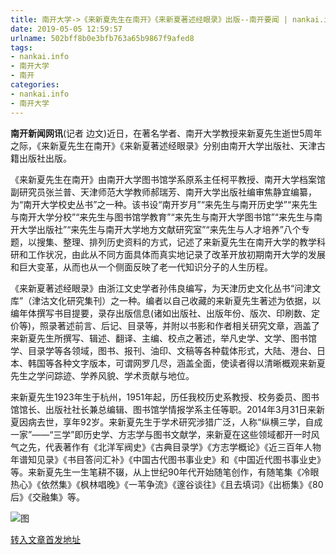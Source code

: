 ```yaml
---
title: 南开大学->《来新夏先生在南开》《来新夏著述经眼录》出版--南开要闻 | nankai.info
date: 2019-05-05 12:59:57
urlname: 502bff8b0e3bfb763a65b9867f9afed8
tags: 
- nankai.info
- 南开大学
- 南开
categories:
- nankai.info
- 南开大学
---
```


**南开新闻网讯**(记者 边文)近日，在著名学者、南开大学教授来新夏先生逝世5周年之际，《来新夏先生在南开》《来新夏著述经眼录》分别由南开大学出版社、天津古籍出版社出版。

《来新夏先生在南开》由南开大学图书馆学系原系主任柯平教授、南开大学档案馆副研究员张兰普、天津师范大学教师郝瑞芳、南开大学出版社编审焦静宜编纂，为“南开大学校史丛书”之一种。该书设“南开岁月”“来先生与南开历史学”“来先生与南开大学分校”“来先生与图书馆学教育”“来先生与南开大学图书馆”“来先生与南开大学出版社”“来先生与南开大学地方文献研究室”“来先生与人才培养”八个专题，以搜集、整理、排列历史资料的方式，记述了来新夏先生在南开大学的教学科研和工作状况，由此从不同方面具体而真实地记录了改革开放初期南开大学的发展和巨大变革，从而也从一个侧面反映了老一代知识分子的人生历程。

《来新夏著述经眼录》由浙江文史学者孙伟良编写，为天津历史文化丛书“问津文库”（津沽文化研究集刊）之一种。编者以自己收藏的来新夏先生著述为依据，以编年体撰写书目提要，录存出版信息(诸如出版社、出版年份、版次、印刷数、定价等)，照录著述前言、后记、目录等，并附以书影和作者相关研究文章，涵盖了来新夏先生所撰写、辑述、翻译、主编、校点之著述，举凡史学、文学、图书馆学、目录学等各领域，图书、报刊、油印、文稿等各种载体形式，大陆、港台、日本、韩国等各种文字版本，可谓网罗几尽，涵盖全面，使读者得以清晰概观来新夏先生之学问踪迹、学养风貌、学术贡献与地位。

来新夏先生1923年生于杭州，1951年起，历任我校历史系教授、校务委员、图书馆馆长、出版社社长兼总编辑、图书馆学情报学系主任等职。2014年3月31日来新夏因病去世，享年92岁。来新夏先生于学术研究涉猎广泛，人称“纵横三学，自成一家”——“三学”即历史学、方志学与图书文献学，来新夏在这些领域都开一时风气之先，代表著作有《北洋军阀史》《古典目录学》《方志学概论》《近三百年人物年谱知见录》《书目答问汇补》《中国古代图书事业史》和《中国近代图书事业史》等。来新夏先生一生笔耕不辍，从上世纪90年代开始随笔创作，有随笔集《冷眼热心》《依然集》《枫林唱晚》《一苇争流》《邃谷谈往》《且去填词》《出枥集》《80后》《交融集》等。

![图](http://news.nankai.edu.cn/pic/0/00/35/16/351604_995789.jpg)

[转入文章首发地址](http://news.nankai.edu.cn/nkyw/system/2019/04/30/000447954.shtml)